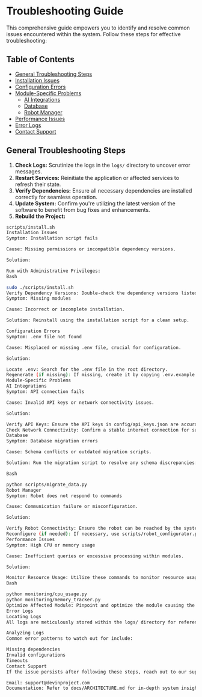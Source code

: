 # Troubleshooting Guide

This comprehensive guide empowers you to identify and resolve common issues encountered within the system. Follow these steps for effective troubleshooting:

## Table of Contents

*   [General Troubleshooting Steps](#general-troubleshooting-steps)
*   [Installation Issues](#installation-issues)
*   [Configuration Errors](#configuration-errors)
*   [Module-Specific Problems](#module-specific-problems)
    *   [AI Integrations](#ai-integrations)
    *   [Database](#database)
    *   [Robot Manager](#robot-manager)
*   [Performance Issues](#performance-issues)
*   [Error Logs](#error-logs)
*   [Contact Support](#contact-support)

## General Troubleshooting Steps

1.  **Check Logs:** Scrutinize the logs in the `logs/` directory to uncover error messages.
2.  **Restart Services:** Reinitiate the application or affected services to refresh their state.
3.  **Verify Dependencies:** Ensure all necessary dependencies are installed correctly for seamless operation.
4.  **Update System:** Confirm you're utilizing the latest version of the software to benefit from bug fixes and enhancements.
5.  **Rebuild the Project:**

```bash
scripts/install.sh
Installation Issues
Symptom: Installation script fails

Cause: Missing permissions or incompatible dependency versions.

Solution:

Run with Administrative Privileges:
Bash

sudo ./scripts/install.sh
Verify Dependency Versions: Double-check the dependency versions listed in requirements.txt.
Symptom: Missing modules

Cause: Incorrect or incomplete installation.

Solution: Reinstall using the installation script for a clean setup.

Configuration Errors
Symptom: .env file not found

Cause: Misplaced or missing .env file, crucial for configuration.

Solution:

Locate .env: Search for the .env file in the root directory.
Regenerate (if missing): If missing, create it by copying .env.example to .env.
Module-Specific Problems
AI Integrations
Symptom: API connection fails

Cause: Invalid API keys or network connectivity issues.

Solution:

Verify API Keys: Ensure the API keys in config/api_keys.json are accurate and valid.
Check Network Connectivity: Confirm a stable internet connection for successful communication.
Database
Symptom: Database migration errors

Cause: Schema conflicts or outdated migration scripts.

Solution: Run the migration script to resolve any schema discrepancies:

Bash

python scripts/migrate_data.py
Robot Manager
Symptom: Robot does not respond to commands

Cause: Communication failure or misconfiguration.

Solution:

Verify Robot Connectivity: Ensure the robot can be reached by the system.
Reconfigure (if needed): If necessary, use scripts/robot_configurator.py to reconfigure the robot.
Performance Issues
Symptom: High CPU or memory usage

Cause: Inefficient queries or excessive processing within modules.

Solution:

Monitor Resource Usage: Utilize these commands to monitor resource usage:
Bash

python monitoring/cpu_usage.py
python monitoring/memory_tracker.py
Optimize Affected Module: Pinpoint and optimize the module causing the performance bottleneck.
Error Logs
Locating Logs
All logs are meticulously stored within the logs/ directory for reference and troubleshooting purposes. Utilize scripts/cleanup_old_logs.py to maintain log size.

Analyzing Logs
Common error patterns to watch out for include:

Missing dependencies
Invalid configurations
Timeouts
Contact Support
If the issue persists after following these steps, reach out to our support team for further assistance:

Email: support@devinproject.com
Documentation: Refer to docs/ARCHITECTURE.md for in-depth system insights.
